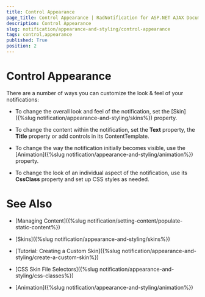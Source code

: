 ```yaml
---
title: Control Appearance
page_title: Control Appearance | RadNotification for ASP.NET AJAX Documentation
description: Control Appearance
slug: notification/appearance-and-styling/control-appearance
tags: control,appearance
published: True
position: 2
---
```


# Control Appearance


 

There are a number of ways you can customize the look & feel of your notifications:

* To change the overall look and feel of the notification, set the [Skin]({%slug notification/appearance-and-styling/skins%}) property.

* To change the content within the notification, set the **Text** property, the **Title** property or add controls in its ContentTemplate.

* To change the way the notification initially becomes visible, use the [Animation]({%slug notification/appearance-and-styling/animation%}) property.

* To change the look of an individual aspect of the notification, use its **CssClass** property and set up CSS styles as needed.

# See Also

 * [Managing Content]({%slug notification/setting-content/populate-static-content%})

 * [Skins]({%slug notification/appearance-and-styling/skins%})

 * [Tutorial: Creating a Custom Skin]({%slug notification/appearance-and-styling/create-a-custom-skin%})

 * [CSS Skin File Selectors]({%slug notification/appearance-and-styling/css-classes%})

 * [Animation]({%slug notification/appearance-and-styling/animation%})
